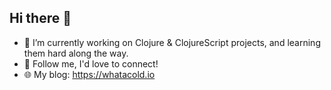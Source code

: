 ## Hi there 👋

<!--
**whatacold/whatacold** is a ✨ _special_ ✨ repository because its `README.md` (this file) appears on your GitHub profile.

Here are some ideas to get you started:

- 🔭 I’m currently working on ...
- 🌱 I’m currently learning ...
- 👯 I’m looking to collaborate on ...
- 🤔 I’m looking for help with ...
- 💬 Ask me about ...
- 📫 How to reach me: ...
- 😄 Pronouns: ...
- ⚡ Fun fact: ...
-->

- 🔭 I’m currently working on Clojure & ClojureScript projects, and learning them hard along the way.
- 🌱 Follow me, I'd love to connect!
- 🌐 My blog: https://whatacold.io
